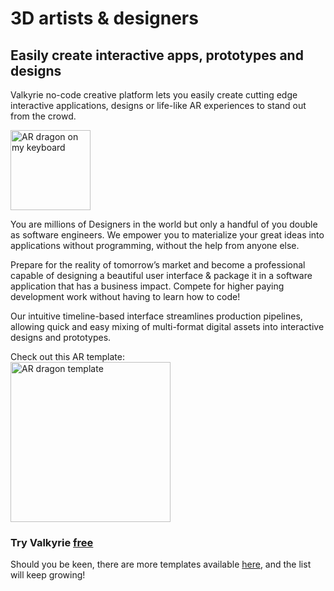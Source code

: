 # 3D artists & designers
## Easily create interactive apps, prototypes and designs

Valkyrie no-code creative platform lets you easily create cutting edge interactive applications, designs or life-like AR experiences to stand out from the crowd.

<img src= "https://cdn2.talansoft.com/ftp/img/tutorial_sample_images/ios-dragon_on_keyboard-Iphone-5.5b-v2.png" alt="AR dragon on my keyboard" width="128"></a>

You are millions of Designers in the world but only a handful of you double as software engineers. We empower you to materialize your great ideas into applications without programming, without the help from anyone else.

Prepare for the reality of tomorrow’s market and become a professional capable of designing a beautiful user interface & package it in a software application that has a business impact. Compete for higher paying development work without having to learn how to code!

Our intuitive timeline-based interface streamlines production pipelines, allowing quick and easy mixing of multi-format digital assets into interactive designs and prototypes.

Check out this AR template:  
<a href="VlkSamples/ar-dragon"><img src= "https://cdn2.talansoft.com/ftp/img/www/Dragon-AR-3.png" alt="AR dragon template" width="256"></a>

### Try Valkyrie [**free**](https://www.talansoft.com/vlk/downloads)  

Should you be keen, there are more templates available <a href="https://www.talansoft.com/md/docs/home#_Samples_">here</a>, and the list will keep growing!
